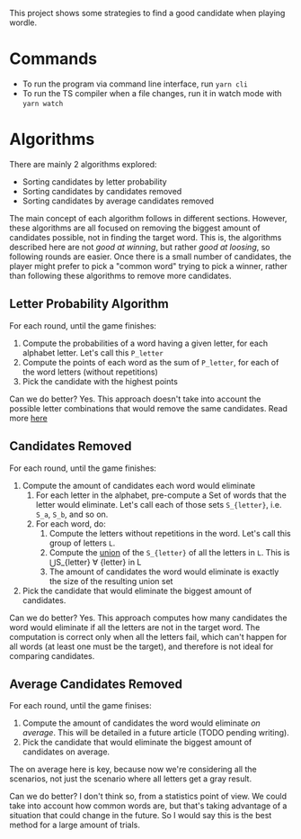 This project shows some strategies to find a good candidate when playing wordle.

# Commands

- To run the program via command line interface, run `yarn cli`
- To run the TS compiler when a file changes, run it in watch mode with `yarn watch`

# Algorithms

There are mainly 2 algorithms explored:

- Sorting candidates by letter probability
- Sorting candidates by candidates removed
- Sorting candidates by average candidates removed

The main concept of each algorithm follows in different sections. However, these algorithms are all focused on removing the biggest amount of candidates possible, not in finding the target word. This is, the algorithms described here are not _good at winning_, but rather _good at loosing_, so following rounds are easier. Once there is a small number of candidates, the player might prefer to pick a "common word" trying to pick a winner, rather than following these algorithms to remove more candidates.

## Letter Probability Algorithm

For each round, until the game finishes:

1. Compute the probabilities of a word having a given letter, for each alphabet letter. Let's call this `P_letter`
2. Compute the points of each word as the sum of `P_letter`, for each of the word letters (without repetitions)
3. Pick the candidate with the highest points

Can we do better? Yes. This approach doesn't take into account the possible letter combinations that would remove the same candidates. Read more [here](https://dgrcode.substack.com/p/my-approach-to-solving-wordle)

## Candidates Removed

For each round, until the game finishes:

1. Compute the amount of candidates each word would eliminate
   1. For each letter in the alphabet, pre-compute a Set of words that the letter would eliminate. Let's call each of those sets `S_{letter}`, i.e. `S_a`, `S_b`, and so on.
   2. For each word, do:
      1. Compute the letters without repetitions in the word. Let's call this group of letters `L`.
      2. Compute the [union](<https://en.wikipedia.org/wiki/Union_(set_theory)>) of the `S_{letter}` of all the letters in `L`. This is ⋃S\_{letter} ∀ {letter} in L
      3. The amount of candidates the word would eliminate is exactly the size of the resulting union set
1. Pick the candidate that would eliminate the biggest amount of candidates.

Can we do better? Yes. This approach computes how many candidates the word would eliminate if all the letters are not in the target word. The computation is correct only when all the letters fail, which can't happen for all words (at least one must be the target), and therefore is not ideal for comparing candidates.

## Average Candidates Removed

For each round, until the game finises:

1. Compute the amount of candidates the word would eliminate _on average_. This will be detailed in a future article (TODO pending writing).
2. Pick the candidate that would eliminate the biggest amount of candidates on average.

The on average here is key, because now we're considering all the scenarios, not just the scenario where all letters get a gray result.

Can we do better? I don't think so, from a statistics point of view. We could take into account how common words are, but that's taking advantage of a situation that could change in the future. So I would say this is the best method for a large amount of trials.
